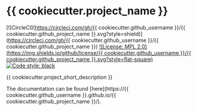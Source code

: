 # {{ cookiecutter.project_name }}

[![CircleCI](https://circleci.com/gh/{{ cookiecutter.github_username }}/{{ cookiecutter.github_project_name }}.svg?style=shield)](https://circleci.com/gh/{{ cookiecutter.github_username }}/{{ cookiecutter.github_project_name }}) [![License: MPL 2.0](https://img.shields.io/github/license/{{ cookiecutter.github_username }}/{{ cookiecutter.github_project_name }}.svg?style=flat-square)](https://opensource.org/licenses/MPL-2.0) [![Code style: black](https://img.shields.io/badge/code%20style-black-000000.svg)](https://github.com/psf/black)


{{ cookiecutter.project_short_description }}

The documentation can be found [here](https://{{ cookiecutter.github_username }}.github.io/{{ cookiecutter.github_project_name }}/).
